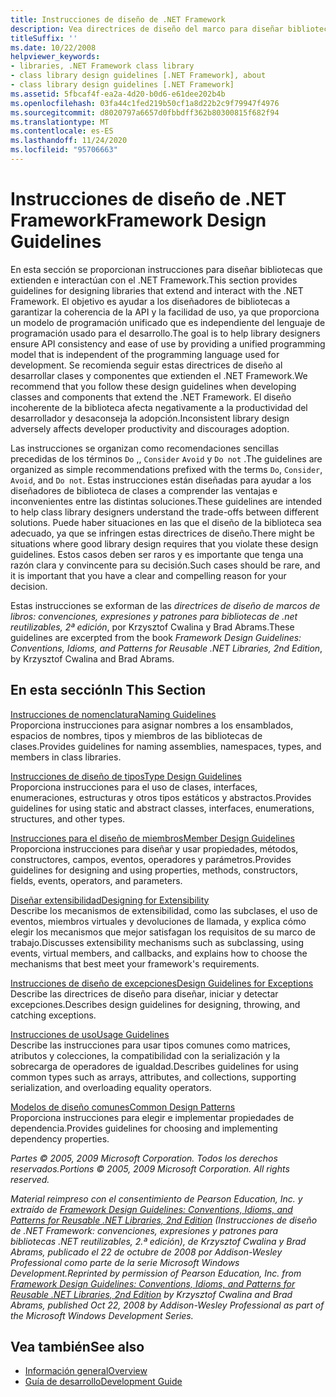```yaml
---
title: Instrucciones de diseño de .NET Framework
description: Vea directrices de diseño del marco para diseñar bibliotecas que extienden e interactúan con .NET, para garantizar la coherencia de la API y la facilidad de uso.
titleSuffix: ''
ms.date: 10/22/2008
helpviewer_keywords:
- libraries, .NET Framework class library
- class library design guidelines [.NET Framework], about
- class library design guidelines [.NET Framework]
ms.assetid: 5fbcaf4f-ea2a-4d20-b0d6-e61dee202b4b
ms.openlocfilehash: 03fa44c1fed219b50cf1a8d22b2c9f79947f4976
ms.sourcegitcommit: d8020797a6657d0fbbdff362b80300815f682f94
ms.translationtype: MT
ms.contentlocale: es-ES
ms.lasthandoff: 11/24/2020
ms.locfileid: "95706663"
---
```

# <a name="framework-design-guidelines"></a><span data-ttu-id="10433-103">Instrucciones de diseño de .NET Framework</span><span class="sxs-lookup"><span data-stu-id="10433-103">Framework Design Guidelines</span></span>

<span data-ttu-id="10433-104">En esta sección se proporcionan instrucciones para diseñar bibliotecas que extienden e interactúan con el .NET Framework.</span><span class="sxs-lookup"><span data-stu-id="10433-104">This section provides guidelines for designing libraries that extend and interact with the .NET Framework.</span></span> <span data-ttu-id="10433-105">El objetivo es ayudar a los diseñadores de bibliotecas a garantizar la coherencia de la API y la facilidad de uso, ya que proporciona un modelo de programación unificado que es independiente del lenguaje de programación usado para el desarrollo.</span><span class="sxs-lookup"><span data-stu-id="10433-105">The goal is to help library designers ensure API consistency and ease of use by providing a unified programming model that is independent of the programming language used for development.</span></span> <span data-ttu-id="10433-106">Se recomienda seguir estas directrices de diseño al desarrollar clases y componentes que extienden el .NET Framework.</span><span class="sxs-lookup"><span data-stu-id="10433-106">We recommend that you follow these design guidelines when developing classes and components that extend the .NET Framework.</span></span> <span data-ttu-id="10433-107">El diseño incoherente de la biblioteca afecta negativamente a la productividad del desarrollador y desaconseja la adopción.</span><span class="sxs-lookup"><span data-stu-id="10433-107">Inconsistent library design adversely affects developer productivity and discourages adoption.</span></span>  
  
 <span data-ttu-id="10433-108">Las instrucciones se organizan como recomendaciones sencillas precedidas de los términos `Do` ,, `Consider` `Avoid` y `Do not` .</span><span class="sxs-lookup"><span data-stu-id="10433-108">The guidelines are organized as simple recommendations prefixed with the terms `Do`, `Consider`, `Avoid`, and `Do not`.</span></span> <span data-ttu-id="10433-109">Estas instrucciones están diseñadas para ayudar a los diseñadores de biblioteca de clases a comprender las ventajas e inconvenientes entre las distintas soluciones.</span><span class="sxs-lookup"><span data-stu-id="10433-109">These guidelines are intended to help class library designers understand the trade-offs between different solutions.</span></span> <span data-ttu-id="10433-110">Puede haber situaciones en las que el diseño de la biblioteca sea adecuado, ya que se infringen estas directrices de diseño.</span><span class="sxs-lookup"><span data-stu-id="10433-110">There might be situations where good library design requires that you violate these design guidelines.</span></span> <span data-ttu-id="10433-111">Estos casos deben ser raros y es importante que tenga una razón clara y convincente para su decisión.</span><span class="sxs-lookup"><span data-stu-id="10433-111">Such cases should be rare, and it is important that you have a clear and compelling reason for your decision.</span></span>  
  
 <span data-ttu-id="10433-112">Estas instrucciones se exforman de las *directrices de diseño de marcos de libros: convenciones, expresiones y patrones para bibliotecas de .net reutilizables, 2ª edición*, por Krzysztof Cwalina y Brad Abrams.</span><span class="sxs-lookup"><span data-stu-id="10433-112">These guidelines are excerpted from the book *Framework Design Guidelines: Conventions, Idioms, and Patterns for Reusable .NET Libraries, 2nd Edition*, by Krzysztof Cwalina and Brad Abrams.</span></span>  
  
## <a name="in-this-section"></a><span data-ttu-id="10433-113">En esta sección</span><span class="sxs-lookup"><span data-stu-id="10433-113">In This Section</span></span>  

 [<span data-ttu-id="10433-114">Instrucciones de nomenclatura</span><span class="sxs-lookup"><span data-stu-id="10433-114">Naming Guidelines</span></span>](naming-guidelines.md)  
 <span data-ttu-id="10433-115">Proporciona instrucciones para asignar nombres a los ensamblados, espacios de nombres, tipos y miembros de las bibliotecas de clases.</span><span class="sxs-lookup"><span data-stu-id="10433-115">Provides guidelines for naming assemblies, namespaces, types, and members in class libraries.</span></span>  
  
 [<span data-ttu-id="10433-116">Instrucciones de diseño de tipos</span><span class="sxs-lookup"><span data-stu-id="10433-116">Type Design Guidelines</span></span>](type.md)  
 <span data-ttu-id="10433-117">Proporciona instrucciones para el uso de clases, interfaces, enumeraciones, estructuras y otros tipos estáticos y abstractos.</span><span class="sxs-lookup"><span data-stu-id="10433-117">Provides guidelines for using static and abstract classes, interfaces, enumerations, structures, and other types.</span></span>  
  
 [<span data-ttu-id="10433-118">Instrucciones para el diseño de miembros</span><span class="sxs-lookup"><span data-stu-id="10433-118">Member Design Guidelines</span></span>](member.md)  
 <span data-ttu-id="10433-119">Proporciona instrucciones para diseñar y usar propiedades, métodos, constructores, campos, eventos, operadores y parámetros.</span><span class="sxs-lookup"><span data-stu-id="10433-119">Provides guidelines for designing and using properties, methods, constructors, fields, events, operators, and parameters.</span></span>  
  
 [<span data-ttu-id="10433-120">Diseñar extensibilidad</span><span class="sxs-lookup"><span data-stu-id="10433-120">Designing for Extensibility</span></span>](designing-for-extensibility.md)  
 <span data-ttu-id="10433-121">Describe los mecanismos de extensibilidad, como las subclases, el uso de eventos, miembros virtuales y devoluciones de llamada, y explica cómo elegir los mecanismos que mejor satisfagan los requisitos de su marco de trabajo.</span><span class="sxs-lookup"><span data-stu-id="10433-121">Discusses extensibility mechanisms such as subclassing, using events, virtual members, and callbacks, and explains how to choose the mechanisms that best meet your framework's requirements.</span></span>  
  
 [<span data-ttu-id="10433-122">Instrucciones de diseño de excepciones</span><span class="sxs-lookup"><span data-stu-id="10433-122">Design Guidelines for Exceptions</span></span>](exceptions.md)  
 <span data-ttu-id="10433-123">Describe las directrices de diseño para diseñar, iniciar y detectar excepciones.</span><span class="sxs-lookup"><span data-stu-id="10433-123">Describes design guidelines for designing, throwing, and catching exceptions.</span></span>  
  
 [<span data-ttu-id="10433-124">Instrucciones de uso</span><span class="sxs-lookup"><span data-stu-id="10433-124">Usage Guidelines</span></span>](usage-guidelines.md)  
 <span data-ttu-id="10433-125">Describe las instrucciones para usar tipos comunes como matrices, atributos y colecciones, la compatibilidad con la serialización y la sobrecarga de operadores de igualdad.</span><span class="sxs-lookup"><span data-stu-id="10433-125">Describes guidelines for using common types such as arrays, attributes, and collections, supporting serialization, and overloading equality operators.</span></span>  
  
 [<span data-ttu-id="10433-126">Modelos de diseño comunes</span><span class="sxs-lookup"><span data-stu-id="10433-126">Common Design Patterns</span></span>](common-design-patterns.md)  
 <span data-ttu-id="10433-127">Proporciona instrucciones para elegir e implementar propiedades de dependencia.</span><span class="sxs-lookup"><span data-stu-id="10433-127">Provides guidelines for choosing and implementing dependency properties.</span></span>  
  
 <span data-ttu-id="10433-128">*Partes © 2005, 2009 Microsoft Corporation. Todos los derechos reservados.*</span><span class="sxs-lookup"><span data-stu-id="10433-128">*Portions © 2005, 2009 Microsoft Corporation. All rights reserved.*</span></span>  
  
 <span data-ttu-id="10433-129">*Material reimpreso con el consentimiento de Pearson Education, Inc. y extraído de [Framework Design Guidelines: Conventions, Idioms, and Patterns for Reusable .NET Libraries, 2nd Edition](https://www.informit.com/store/framework-design-guidelines-conventions-idioms-and-9780321545619) (Instrucciones de diseño de .NET Framework: convenciones, expresiones y patrones para bibliotecas .NET reutilizables, 2.ª edición), de Krzysztof Cwalina y Brad Abrams, publicado el 22 de octubre de 2008 por Addison-Wesley Professional como parte de la serie Microsoft Windows Development.*</span><span class="sxs-lookup"><span data-stu-id="10433-129">*Reprinted by permission of Pearson Education, Inc. from [Framework Design Guidelines: Conventions, Idioms, and Patterns for Reusable .NET Libraries, 2nd Edition](https://www.informit.com/store/framework-design-guidelines-conventions-idioms-and-9780321545619) by Krzysztof Cwalina and Brad Abrams, published Oct 22, 2008 by Addison-Wesley Professional as part of the Microsoft Windows Development Series.*</span></span>  
  
## <a name="see-also"></a><span data-ttu-id="10433-130">Vea también</span><span class="sxs-lookup"><span data-stu-id="10433-130">See also</span></span>

- [<span data-ttu-id="10433-131">Información general</span><span class="sxs-lookup"><span data-stu-id="10433-131">Overview</span></span>](../../framework/get-started/overview.md)
- [<span data-ttu-id="10433-132">Guía de desarrollo</span><span class="sxs-lookup"><span data-stu-id="10433-132">Development Guide</span></span>](../../framework/development-guide.md)
